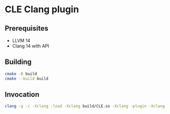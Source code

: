 # CLE Clang plugin

## Prerequisites

- LLVM 14
- Clang 14 with API

## Building

```bash
cmake -B build
cmake --build build
```

## Invocation 

```bash
clang -g -c -Xclang -load -Xclang build/CLE.so -Xclang -plugin -Xclang cle test/foo.cpp > test/foo.ll
```

